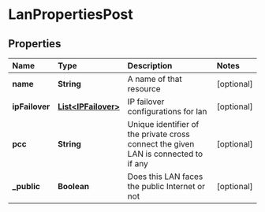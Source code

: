 # LanPropertiesPost

## Properties

| Name | Type | Description | Notes |
| :--- | :--- | :--- | :--- |
| **name** | **String** | A name of that resource | \[optional\] |
| **ipFailover** | [**List&lt;IPFailover&gt;**](ipfailover.md) | IP failover configurations for lan | \[optional\] |
| **pcc** | **String** | Unique identifier of the private cross connect the given LAN is connected to if any | \[optional\] |
| **\_public** | **Boolean** | Does this LAN faces the public Internet or not | \[optional\] |

